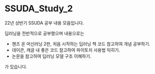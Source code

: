 # SSUDA_Study_2

22년 상반기 SSUDA 공부 내용 모음입니다. 

딥러닝을 전반적으로 공부했으며 내용으로는

- 헨즈 온 머신러닝 2판, 처음 시작하는 딥러닝 책 코드 참고하여 개념 공부하기.
- 데이콘, 캐글 내 좋은 코드 참고하여 파이토치 사용법 익히기.
- 논문을 참고하여 딥러닝 모델 구조 이해하기.

가 있습니다.
